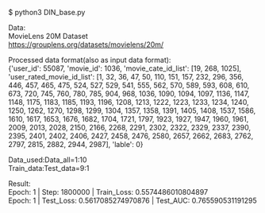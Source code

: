 $ python3 DIN_base.py

Data:\
MovieLens 20M Dataset\
https://grouplens.org/datasets/movielens/20m/

Processed data format(also as input data format):\
{'user_id': 55087, 'movie_id': 1036, 'movie_cate_id_list': [19, 268, 1025], 'user_rated_movie_id_list': [1, 32, 36, 47, 50, 110, 151, 157, 232, 296, 356, 446, 457, 465, 475, 524, 527, 529, 541, 555, 562, 570, 589, 593, 608, 610, 673, 720, 745, 760, 780, 785, 904, 968, 1036, 1090, 1094, 1097, 1136, 1147, 1148, 1175, 1183, 1185, 1193, 1196, 1208, 1213, 1222, 1223, 1233, 1234, 1240, 1250, 1262, 1270, 1298, 1299, 1304, 1357, 1358, 1391, 1405, 1408, 1537, 1586, 1610, 1617, 1653, 1676, 1682, 1704, 1721, 1797, 1923, 1927, 1947, 1960, 1961, 2009, 2013, 2028, 2150, 2166, 2268, 2291, 2302, 2322, 2329, 2337, 2390, 2395, 2401, 2402, 2406, 2427, 2458, 2476, 2580, 2657, 2662, 2683, 2762, 2797, 2815, 2882, 2944, 2987], 'lable': 0}

Data_used:Data_all=1:10\
Train_data:Test_data=9:1

Result:\
Epoch:  1 | Step:  1800000 | Train_Loss:  0.5574486010804897\
Epoch:  1 | Test_Loss:  0.5617085274970876 | Test_AUC:  0.765590531191295